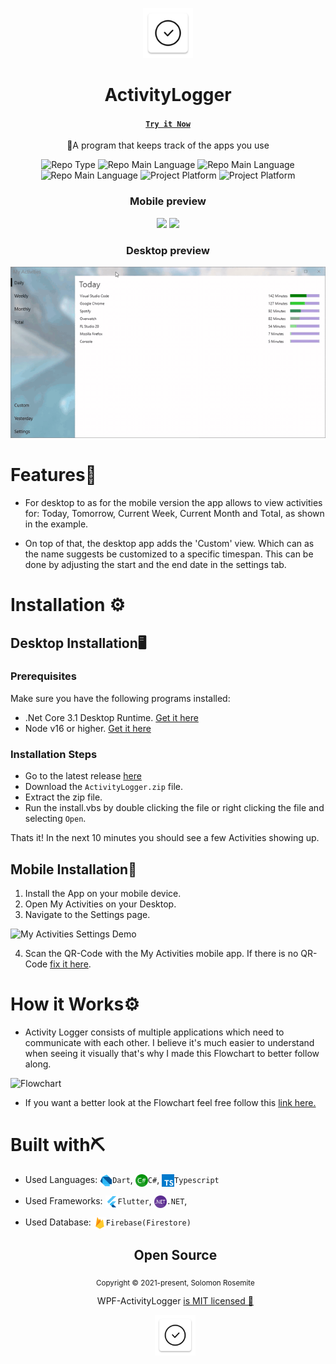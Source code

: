 <p align="center">
  <img src="https://raw.githubusercontent.com/SolomonRosemite/WPF-ActivityLogger/master/FlutterClient/android/app/src/main/res/mipmap-xxxhdpi/ic_launcher.png" width="80">
  <h1 align="center">ActivityLogger</h1>
  <h4 align="center"><a href="https://github.com/SolomonRosemite/WPF-ActivityLogger/releases"><code>Try it Now</code></a></h4>
  <p align="center">📖A program that keeps track of the apps you use</p>
  <p align="center">
  <img src="https://img.shields.io/badge/type-Project-orange?style=flat-square" alt="Repo Type" />
    <img src="https://img.shields.io/badge/framework-.NET-blueviolet?style=flat-square" alt="Repo Main Language" />
    <img src="https://img.shields.io/badge/framework-Flutter-blue?style=flat-square" alt="Repo Main Language" />
    <img src="https://img.shields.io/badge/runtime-Node.js-green?style=flat-square" alt="Repo Main Language" />
    <img src="https://img.shields.io/badge/platform-Desktop-yellow?style=flat-square" alt="Project Platform" />
    <img src="https://img.shields.io/badge/platform-Mobile-yellow?style=flat-square" alt="Project Platform" />
  </p>
</p>
<p align="center"><h3 align="center">Mobile preview</h3></p>

<p align="center">
  <img src="https://res.cloudinary.com/rosemite/image/upload/v1618173641/20210411_222633_opuh5s.jpg" width="300" />
  <img src="https://github.com/SolomonRosemite/WPF-ActivityLogger/blob/master/Docs/mobile.gif?raw=true" width="300" />
</p>

<p align="center"><h3 align="center">Desktop preview</h3></p>
<p align="center"> 
  <img src="https://raw.githubusercontent.com/SolomonRosemite/WPF-ActivityLogger/master/ActivityLogger/assets/Example.gif" width="600" />
</p>

# Features📖

- For desktop to as for the mobile version the app allows to view activities
  for: Today, Tomorrow, Current Week, Current Month and Total, as shown in the
  example.

- On top of that, the desktop app adds the 'Custom' view. Which can as the name
  suggests be customized to a specific timespan. This can be done by adjusting
  the start and the end date in the settings tab.

# Installation ⚙️

## Desktop Installation🖥️

### Prerequisites

Make sure you have the following programs installed:

- .Net Core 3.1 Desktop Runtime. [Get it here](https://dotnet.microsoft.com/en-us/download/dotnet/thank-you/runtime-desktop-3.1.32-windows-x64-installer)
- Node v16 or higher. [Get it here](https://nodejs.org/en)

### Installation Steps

- Go to the latest release [here](https://github.com/SolomonRosemite/WPF-ActivityLogger/releases)
- Download the `ActivityLogger.zip` file.
- Extract the zip file.
- Run the install.vbs by double clicking the file or right clicking the file and selecting `Open`.

Thats it! In the next 10 minutes you should see a few Activities showing up.

## Mobile Installation📱

1. Install the App on your mobile device.
2. Open My Activities on your Desktop.
3. Navigate to the Settings page.

![My Activities Settings Demo](https://i.imgur.com/60MbEsR.gif)

4. Scan the QR-Code with the My Activities mobile app. If there is no QR-Code
   [fix it here](https://rosemitedocs.web.app/docs/troubleshooting#wpf-activitylogger-no-qr-code).

# How it Works⚙️

- Activity Logger consists of multiple applications which need to communicate
  with each other. I believe it's much easier to understand when seeing it
  visually that's why I made this Flowchart to better follow along.

![Flowchart](https://res.cloudinary.com/rosemite/image/upload/v1618176711/ActivityLogger-Flowchart_k4odkg.jpg)

- If you want a better look at the Flowchart feel free follow this
  <a href="https://miro.com/app/board/o9J_lK1w0J0=/">link here.</a>

# Built with⛏️

- Used Languages:
  <code><img height="20" align="top" src="https://raw.githubusercontent.com/github/explore/80688e429a7d4ef2fca1e82350fe8e3517d3494d/topics/dart/dart.png">Dart</code>,
  <code><img height="20" align="top" src="https://raw.githubusercontent.com/github/explore/80688e429a7d4ef2fca1e82350fe8e3517d3494d/topics/csharp/csharp.png">C#</code>,
  <code><img height="20" align="top" src="https://raw.githubusercontent.com/github/explore/main/topics/typescript/typescript.png">Typescript</code>

- Used Frameworks:
  <code><img height="20" align="top" src="https://raw.githubusercontent.com/github/explore/80688e429a7d4ef2fca1e82350fe8e3517d3494d/topics/flutter/flutter.png">Flutter</code>,
  <code><img height="20" align="top" src="https://raw.githubusercontent.com/github/explore/80688e429a7d4ef2fca1e82350fe8e3517d3494d/topics/dotnet/dotnet.png">.NET</code>,

- Used Database:
<code><img height="20" align="top" src="https://raw.githubusercontent.com/github/explore/80688e429a7d4ef2fca1e82350fe8e3517d3494d/topics/firebase/firebase.png">Firebase(Firestore)</code>

  <h2 align="center">
    Open Source
  </h2>
  <p align="center">
    <sub>Copyright © 2021-present, Solomon Rosemite</sub>
  </p>
  <p align="center">WPF-ActivityLogger <a href="https://github.com/SolomonRosemite/WPF-ActivityLogger/blob/master/LICENSE">is MIT licensed 💖</a>
  </p>
  <p align="center">
    <img src="https://raw.githubusercontent.com/SolomonRosemite/WPF-ActivityLogger/master/FlutterClient/android/app/src/main/res/mipmap-xxxhdpi/ic_launcher.png" width="65">
</p>
